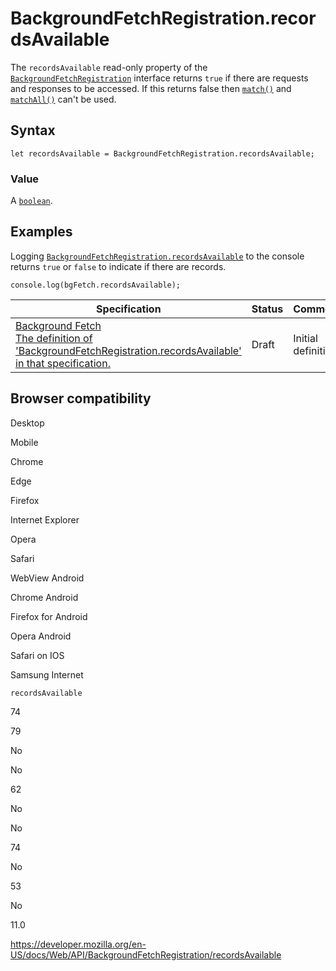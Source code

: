# BackgroundFetchRegistration.recordsAvailable

The `recordsAvailable` read-only property of the [`BackgroundFetchRegistration`](../backgroundfetchregistration) interface returns `true` if there are requests and responses to be accessed. If this returns false then [`match()`](match) and [`matchAll()`](matchall) can't be used.

## Syntax

    let recordsAvailable = BackgroundFetchRegistration.recordsAvailable;

### Value

A [`boolean`](https://developer.mozilla.org/en-US/docs/Web/JavaScript/Reference/Global_Objects/Boolean).

## Examples

Logging [`BackgroundFetchRegistration.recordsAvailable`](recordsavailable) to the console returns `true` or `false` to indicate if there are records.

    console.log(bgFetch.recordsAvailable);

<table><thead><tr class="header"><th>Specification</th><th>Status</th><th>Comment</th></tr></thead><tbody><tr class="odd"><td><a href="https://wicg.github.io/background-fetch/#dom-backgroundfetchregistration-recordsavailable">Background Fetch<br />
<span class="small">The definition of 'BackgroundFetchRegistration.recordsAvailable' in that specification.</span></a></td><td><span class="spec-draft">Draft</span></td><td>Initial definition.</td></tr></tbody></table>

## Browser compatibility

Desktop

Mobile

Chrome

Edge

Firefox

Internet Explorer

Opera

Safari

WebView Android

Chrome Android

Firefox for Android

Opera Android

Safari on IOS

Samsung Internet

`recordsAvailable`

74

79

No

No

62

No

No

74

No

53

No

11.0

<a href="https://developer.mozilla.org/en-US/docs/Web/API/BackgroundFetchRegistration/recordsAvailable" class="_attribution-link">https://developer.mozilla.org/en-US/docs/Web/API/BackgroundFetchRegistration/recordsAvailable</a>
